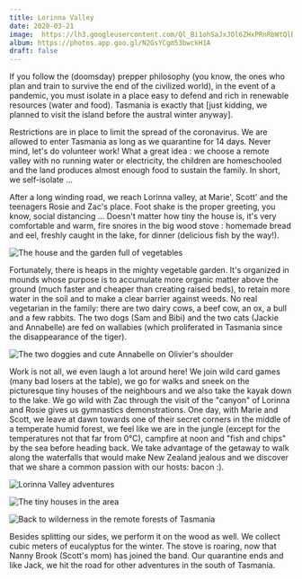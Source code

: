 ```yaml
---
title: Lorinna Valley
date: 2020-03-21
image:  https://lh3.googleusercontent.com/Ql_Bi1ohSaJxJOl6ZHxPRnRbWtQlRNDMYeiCNclvZr4ygJUyK_toMBlImhDsQW8vuLvA580bBBP08IpNJ09TOFW1u_2nt335UM6sn2DQ0V87u1RCz8bDVPAd_YJDf-kdNvDztocj94Y
album: https://photos.app.goo.gl/N2GsYCgm53bwckH1A
draft: false
---
```


If you follow the (doomsday) prepper philosophy (you know, the ones who plan and train to survive the end of the civilized world), in the event of a pandemic, you must isolate in a place easy to defend and rich in renewable resources (water and food). Tasmania is exactly that [just kidding, we planned to visit the island before the austral winter anyway].

Restrictions are in place to limit the spread of the coronavirus. We are allowed to enter Tasmania as long as we quarantine for 14 days. Never mind, let's do volunteer work! What a great idea : we choose a remote valley with no running water or electricity, the children are homeschooled and the land produces almost enough food to sustain the family. In short, we self-isolate ...

After a long winding road, we reach Lorinna valley, at Marie', Scott' and the teenagers Rosie and Zac's place. Foot shake is the proper greeting, you know, social distancing ... Doesn't matter how tiny the house is, it's very comfortable and warm, fire snores in the big wood stove : homemade bread and eel, freshly caught in the lake, for dinner (delicious fish by the way!).

![The house and the garden full of vegetables](https://lh3.googleusercontent.com/lcEJV4XIR0s76JCDEViWrAvsAtt9M549AhLM0lQ8xGyrzpAlMkXq3j8RzVA6kwesb7TasZ7Jyd3-19kmUXTa4mZdyUY2fv8icO5nkFcLXxnrCISEBuKmEZEVxOTUcxVQHdAarpWA0Jc)

Fortunately, there is heaps in the mighty vegetable garden. It's organized in mounds whose purpose is to accumulate more organic matter above the ground (much faster and cheaper than creating raised beds), to retain more water in the soil and to make a clear barrier against weeds. No real vegetarian in the family: there are two dairy cows, a beef cow, an ox, a bull and a few rabbits. The two dogs (Sam and Bibi) and the two cats (Jackie and Annabelle) are fed on wallabies (which proliferated in Tasmania since the disappearance of the tiger).

![The two doggies and cute Annabelle on Olivier's shoulder](https://lh3.googleusercontent.com/tbJxqIm_QGA1OqfcBBv-LVI6b8tg9xqOYxTwW1JvqIcNaKbPQ7W-UPGpymO1QQF5k4WmWDUIRbnmNuCxAsEsgOIX4X2Cdl9wUaHS9eR0wPWjvwUOzTbYZhk1hjfSOnklEU0qW_MVtKo)

Work is not all, we even laugh a lot around here! We join wild card games (many bad losers at the table), we go for walks and sneek on the picturesque tiny houses of the neighbours and we also take the kayak down to the lake. We go wild with Zac through the visit of the "canyon" of Lorinna and Rosie gives us gymnastics demonstrations. One day, with Marie and Scott, we leave at dawn towards one of their secret corners in the middle of a temperate humid forest, we feel like we are in the jungle (except for the temperatures not that far from  0°C), campfire at noon and "fish and chips" by the sea before heading back. We take advantage of the getaway to walk along the waterfalls that would make New Zealand jealous and we discover that we share a common passion with our hosts: bacon :).

![Lorinna Valley adventures](https://lh3.googleusercontent.com/yo0IjDjxqmq6f28myt61UhH10JlYcRDMY2zeK2ngV2F6hkX0lQjaTnww1K6D1Bs1fFSpQWyhV5r6RbMdGiviJQjGOqHTTcZHc5T_Pi90YqN4RNGSBauCfYiAF4SJ3TJQGXazvaQugLM)

![The tiny houses in the area](https://lh3.googleusercontent.com/gxdtwlEsKmEeSELlVaU1v7mNRu7yQYpskRxfVC9qTR-UI-hEdP8E8cs4carTv8j-d88K3-o6QhdvGIyKrsCjTnj4jKmUOwZACMg-SLVop0lK-N0YnADhRtVfkRM-GDS4-bfwE3o1tvE)

![Back to wilderness in the remote forests of Tasmania](https://lh3.googleusercontent.com/-XwcdtubFNlG8C34lz8CK8DNiK26OCnPdcHATU5Ihi5y4DJSJ-FXQagDfWiSp9lIpsmlfL2Uw-ObL8xsIE60Ml6iXB8G4kpkImyc_-vrO8IBjotdx_iKNbYbZZ06hUc8YE6Xr568CPc)

Besides splitting our sides, we perform it on the wood as well. We collect cubic meters of eucalyptus for the winter. The stove is roaring, now that Nanny Brook (Scott's mom) has joined the band. Our quarantine ends and like Jack, we hit the road for other adventures in the south of Tasmania.
